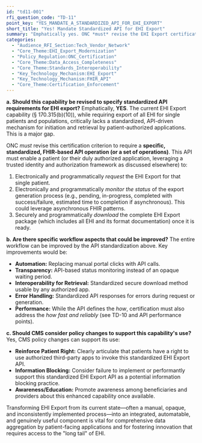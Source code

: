 ```yaml
---
id: "td11-001"
rfi_question_code: "TD-11"
point_key: "YES_MANDATE_A_STANDARDIZED_API_FOR_EHI_EXPORT"
short_title: "Yes! Mandate Standardized API for EHI Export"
summary: "Emphatically yes. ONC *must* revise the EHI Export certification criterion (§170.315(b)(10)) to require a specific, standardized, FHIR-based API operation. This API must enable a patient (or their duly authorized application) to electronically and programmatically request the EHI Export, monitor its status, and securely download the complete package. This transforms EHI Export from a manual, opaque process into an integrated, automatable, and genuinely useful component for comprehensive data access and innovation."
categories:
  - "Audience_RFI_Section:Tech_Vendor_Network"
  - "Core_Theme:EHI_Export_Modernization"
  - "Policy_Regulation:ONC_Certification"
  - "Core_Theme:Data_Access_Completeness"
  - "Core_Theme:Standards_Interoperability"
  - "Key_Technology_Mechanism:EHI_Export"
  - "Key_Technology_Mechanism:FHIR_API"
  - "Core_Theme:Certification_Enforcement"
---
```

**a. Should this capability be revised to specify standardized API requirements for EHI export?**
Emphatically, **YES**. The current EHI Export capability (§ 170.315(b)(10)), while requiring export of all EHI for single patients and populations, critically lacks a standardized, API-driven mechanism for initiation and retrieval by patient-authorized applications. This is a major gap.

ONC *must* revise this certification criterion to require a **specific, standardized, FHIR-based API operation (or a set of operations)**. This API must enable a patient (or their duly authorized application, leveraging a trusted identity and authorization framework as discussed elsewhere) to:
1.  Electronically and programmatically *request* the EHI Export for that single patient.
2.  Electronically and programmatically *monitor the status* of the export generation process (e.g., pending, in-progress, completed with success/failure, estimated time to completion if asynchronous). This could leverage asynchronous FHIR patterns.
3.  Securely and programmatically *download* the complete EHI Export package (which includes all EHI and its format documentation) once it is ready.

**b. Are there specific workflow aspects that could be improved?**
The entire workflow can be improved by the API standardization above. Key improvements would be:
*   **Automation:** Replacing manual portal clicks with API calls.
*   **Transparency:** API-based status monitoring instead of an opaque waiting period.
*   **Interoperability for Retrieval:** Standardized secure download method usable by any authorized app.
*   **Error Handling:** Standardized API responses for errors during request or generation.
*   **Performance:** While the API defines the *how*, certification must also address the *how fast and reliably* (see TD-10 and API performance points).

**c. Should CMS consider policy changes to support this capability's use?**
Yes, CMS policy changes can support its use:
*   **Reinforce Patient Right:** Clearly articulate that patients have a right to use authorized third-party apps to invoke this standardized EHI Export API.
*   **Information Blocking:** Consider failure to implement or performantly support this standardized EHI Export API as a potential information blocking practice.
*   **Awareness/Education:** Promote awareness among beneficiaries and providers about this enhanced capability once available.

Transforming EHI Export from its current state—often a manual, opaque, and inconsistently implemented process—into an integrated, automatable, and genuinely useful component is vital for comprehensive data aggregation by patient-facing applications and for fostering innovation that requires access to the "long tail" of EHI.
